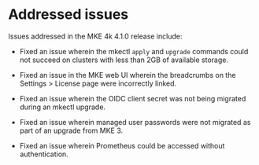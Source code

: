 # Addressed issues

Issues addressed in the MKE 4k 4.1.0 release include:



- Fixed an issue wherein the mkectl ``apply`` and ``upgrade``
  commands could not succeed on clusters with less than 2GB of available
  storage.



- Fixed an issue in the MKE web UI wherein the breadcrumbs on the
  Settings > License page were incorrectly linked.



- Fixed an issue wherein the OIDC client secret was not being
  migrated during an mkectl upgrade.



- Fixed an issue wherein managed user passwords were not migrated as
  part of an upgrade from MKE 3.



- Fixed an issue wherein Prometheus could be accessed without
  authentication.